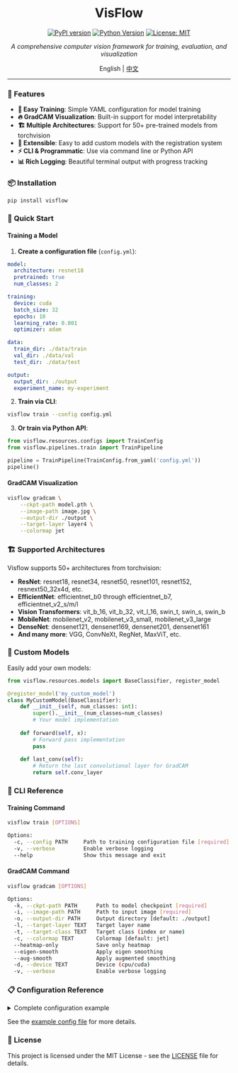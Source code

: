 <div align="center">
<h1>VisFlow</h1>

[![PyPI version](https://badge.fury.io/py/visflow.svg)](https://badge.fury.io/py/visflow)
[![Python Version](https://img.shields.io/pypi/pyversions/visflow)](https://pypi.org/project/visflow/)
[![License: MIT](https://img.shields.io/badge/License-MIT-yellow.svg)](https://opensource.org/licenses/MIT)

*A comprehensive computer vision framework for training, evaluation, and visualization*

English | [中文](README.zh-CN.md)

</div>

---
### 🚀 Features

- **🎯 Easy Training**: Simple YAML configuration for model training
- **🔥 GradCAM Visualization**: Built-in support for model interpretability  
- **🏗️ Multiple Architectures**: Support for 50+ pre-trained models from torchvision
- **🎨 Extensible**: Easy to add custom models with the registration system
- **⚡ CLI & Programmatic**: Use via command line or Python API
- **📊 Rich Logging**: Beautiful terminal output with progress tracking

### 📦 Installation

```bash
pip install visflow
```

### 🎯 Quick Start

#### Training a Model

1. **Create a configuration file** (`config.yml`):

```yaml
model:
  architecture: resnet18
  pretrained: true
  num_classes: 2

training:
  device: cuda
  batch_size: 32
  epochs: 10
  learning_rate: 0.001
  optimizer: adam

data:
  train_dir: ./data/train
  val_dir: ./data/val
  test_dir: ./data/test

output:
  output_dir: ./output
  experiment_name: my-experiment
```

2. **Train via CLI**:
```bash
visflow train --config config.yml
```

3. **Or train via Python API**:
```python
from visflow.resources.configs import TrainConfig
from visflow.pipelines.train import TrainPipeline

pipeline = TrainPipeline(TrainConfig.from_yaml('config.yml'))
pipeline()
```

#### GradCAM Visualization

```bash
visflow gradcam \
    --ckpt-path model.pth \
    --image-path image.jpg \
    --output-dir ./output \
    --target-layer layer4 \
    --colormap jet
```

### 🏗️ Supported Architectures

Visflow supports 50+ architectures from torchvision:

- **ResNet**: resnet18, resnet34, resnet50, resnet101, resnet152, resnext50_32x4d, etc.
- **EfficientNet**: efficientnet_b0 through efficientnet_b7, efficientnet_v2_s/m/l
- **Vision Transformers**: vit_b_16, vit_b_32, vit_l_16, swin_t, swin_s, swin_b
- **MobileNet**: mobilenet_v2, mobilenet_v3_small, mobilenet_v3_large
- **DenseNet**: densenet121, densenet169, densenet201, densenet161
- **And many more**: VGG, ConvNeXt, RegNet, MaxViT, etc.

### 🎨 Custom Models

Easily add your own models:

```python
from visflow.resources.models import BaseClassifier, register_model

@register_model('my_custom_model')
class MyCustomModel(BaseClassifier):
    def __init__(self, num_classes: int):
        super().__init__(num_classes=num_classes)
        # Your model implementation
        
    def forward(self, x):
        # Forward pass implementation
        pass
        
    def last_conv(self):
        # Return the last convolutional layer for GradCAM
        return self.conv_layer
```

### 📖 CLI Reference

#### Training Command
```bash
visflow train [OPTIONS]

Options:
  -c, --config PATH     Path to training configuration file [required]
  -v, --verbose         Enable verbose logging
  --help                Show this message and exit
```

#### GradCAM Command
```bash
visflow gradcam [OPTIONS]

Options:
  -k, --ckpt-path PATH      Path to model checkpoint [required]
  -i, --image-path PATH     Path to input image [required]
  -o, --output-dir PATH     Output directory [default: ./output]
  -l, --target-layer TEXT   Target layer name
  -t, --target-class TEXT   Target class (index or name)
  -c, --colormap TEXT       Colormap [default: jet]
  --heatmap-only            Save only heatmap
  --eigen-smooth            Apply eigen smoothing
  --aug-smooth              Apply augmented smoothing
  -d, --device TEXT         Device (cpu/cuda)
  -v, --verbose             Enable verbose logging
```

### 📋 Configuration Reference

<details>
<summary>Complete configuration example</summary>

```yaml
logging:
  backend: native  # Options: native, loguru
  loglevel: info   # Options: debug, info, warning, error, critical

seed: 42

model:
  architecture: resnet18
  pretrained: true
  num_classes: 2
  weights_path: ~  # Optional custom weights

training:
  device: cuda
  shuffle: true
  batch_size: 32
  weighted_sampling: false
  drop_last: false
  epochs: 10
  learning_rate: 0.001
  momentum: 0.9
  weight_decay: 0.0001
  optimizer: adam  # Options: sgd, adam, adamw
  lr_scheduler: ~  # Options: step, cosine, plateau
  early_stopping: true
  early_stopping_patience: 5
  label_smoothing: 0.0

testing:
  batch_size: 32

data:
  train_dir: ./data/train
  val_dir: ./data/val
  test_dir: ./data/test
  num_workers: 4
  pin_memory: false

resize:
  size: 224
  interpolation: bicubic
  antialias: true

normalization:
  enabled: true
  mean: [0.485, 0.456, 0.406]
  std: [0.229, 0.224, 0.225]

augmentation:
  horizontal_flip:
    enabled: true
    p: 0.5
  rotation:
    enabled: false
    degrees: 30
  color_jitter:
    enabled: false
    brightness: 0.2
    contrast: 0.2
    saturation: 0.2
    hue: 0.1
  # ... more augmentation options

output:
  output_dir: ./output
  experiment_name: vision-research
  checkpoint_frequency: 10
```

</details>

See the [example config file](.config.example.yml) for more details.

### 📄 License

This project is licensed under the MIT License - see the [LICENSE](LICENSE) file for details.
